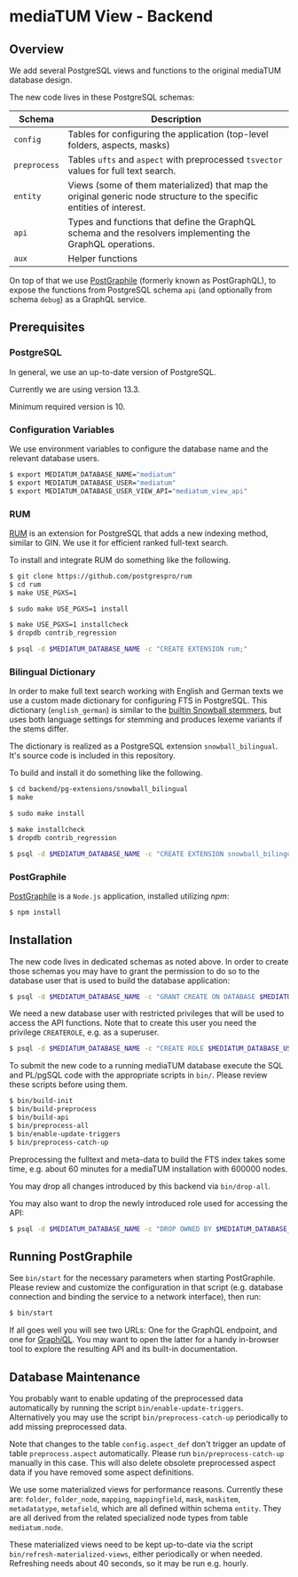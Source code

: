 
# mediaTUM View - Backend

## Overview

We add several PostgreSQL views and functions to the original mediaTUM database design.

The new code lives in these PostgreSQL schemas:

| Schema    | Description                              |
| --------- | ---------------------------------------- |
| `config`  | Tables for configuring the application (top-level folders, aspects, masks) |
| `preprocess`  | Tables `ufts` and `aspect` with preprocessed `tsvector` values for full text search. |
| `entity`  | Views (some of them materialized) that map the original generic node structure to the specific entities of interest. |
| `api`     | Types and functions that define the GraphQL schema and the resolvers implementing the GraphQL operations. |
| `aux`     | Helper functions                         |

On top of that we use [PostGraphile](https://www.graphile.org/postgraphile/) (formerly known as PostGraphQL), to expose the functions from PostgreSQL schema `api` (and optionally from schema `debug`) as a GraphQL service.

## Prerequisites

### PostgreSQL

In general, we use an up-to-date version of PostgreSQL. 

Currently we are using version 13.3.

Minimum required version is 10.

### Configuration Variables

We use environment variables to configure the database name and the relevant database users.

```sh
$ export MEDIATUM_DATABASE_NAME="mediatum"
$ export MEDIATUM_DATABASE_USER="mediatum"
$ export MEDIATUM_DATABASE_USER_VIEW_API="mediatum_view_api"
```

### RUM

[RUM](https://github.com/postgrespro/rum) is an extension for PostgreSQL that adds a new indexing method, similar to GIN.
We use it for efficient ranked full-text search.

To install and integrate RUM do something like the following.

```sh
$ git clone https://github.com/postgrespro/rum
$ cd rum
$ make USE_PGXS=1

$ sudo make USE_PGXS=1 install

$ make USE_PGXS=1 installcheck
$ dropdb contrib_regression

$ psql -d $MEDIATUM_DATABASE_NAME -c "CREATE EXTENSION rum;"
```

### Bilingual Dictionary

In order to make full text search working with English and German texts
we use a custom made dictionary for configuring FTS in PostgreSQL.
This dictionary (`english_german`) is similar to the
[builtin Snowball stemmers](https://www.postgresql.org/docs/current/textsearch-dictionaries.html#TEXTSEARCH-SNOWBALL-DICTIONARY),
but uses both language settings for stemming and produces lexeme variants if the stems differ.

The dictionary is realized as a PostgreSQL extension `snowball_bilingual`.
It's source code is included in this repository.

To build and install it do something like the following.

```sh
$ cd backend/pg-extensions/snowball_bilingual
$ make

$ sudo make install

$ make installcheck
$ dropdb contrib_regression

$ psql -d $MEDIATUM_DATABASE_NAME -c "CREATE EXTENSION snowball_bilingual;"
```

### PostGraphile

[PostGraphile](https://www.graphile.org/postgraphile/) is a `Node.js` application, installed utilizing _npm_:

```sh
$ npm install
```

## Installation

The new code lives in dedicated schemas as noted above. 
In order to create those schemas you may have to grant the permission to do so to the database user that is used to build the database application:

```sh
$ psql -d $MEDIATUM_DATABASE_NAME -c "GRANT CREATE ON DATABASE $MEDIATUM_DATABASE_NAME TO $MEDIATUM_DATABASE_USER;"
```

We need a new database user with restricted privileges that will be used to access the API functions.
Note that to create this user you need the privilege `CREATEROLE`, e.g. as a superuser.

```sh
$ psql -d $MEDIATUM_DATABASE_NAME -c "CREATE ROLE $MEDIATUM_DATABASE_USER_VIEW_API LOGIN;"
```

To submit the new code to a running mediaTUM database execute the SQL and PL/pgSQL code with the appropriate scripts in `bin/`.
Please review these scripts before using them.

```sh
$ bin/build-init
$ bin/build-preprocess
$ bin/build-api
$ bin/preprocess-all
$ bin/enable-update-triggers
$ bin/preprocess-catch-up
```

Preprocessing the fulltext and meta-data to build the FTS index takes some time, e.g. about 60 minutes for a mediaTUM installation with 600000 nodes.

You may drop all changes introduced by this backend via `bin/drop-all`.

You may also want to drop the newly introduced role used for accessing the API:

```sh
$ psql -d $MEDIATUM_DATABASE_NAME -c "DROP OWNED BY $MEDIATUM_DATABASE_USER_VIEW_API; DROP ROLE $MEDIATUM_DATABASE_USER_VIEW_API;"
```

## Running PostGraphile

See `bin/start` for the necessary parameters when starting PostGraphile. Please review and customize the configuration in that script (e.g. database connection and binding the service to a network interface), then run:

```sh
$ bin/start
```

If all goes well you will see two URLs: One for the GraphQL endpoint, and one for [Graph*i*QL](https://github.com/graphql/graphiql). You may want to open the latter for a handy in-browser tool to explore the resulting API and its built-in documentation.

## Database Maintenance

You probably want to enable updating of the preprocessed data automatically by running the script `bin/enable-update-triggers`.
Alternatively you may use the script `bin/preprocess-catch-up` periodically to add missing preprocessed data.

Note that changes to the table `config.aspect_def` don't trigger an update of table `preprocess.aspect` automatically. Please run `bin/preprocess-catch-up` manually in this case. This will also delete obsolete preprocessed aspect data if you have removed some aspect definitions.

We use some materialized views for performance reasons.
Currently these are: `folder`, `folder_node`, `mapping`, `mappingfield`, `mask`, `maskitem`, `metadatatype`, `metafield`, which are all defined within schema `entity`. They are all derived from the related specialized node types from table `mediatum.node`.

These materialized views need to be kept up-to-date via the script `bin/refresh-materialized-views`, either periodically or when needed.
Refreshing needs about 40 seconds, so it may be run e.g. hourly.
